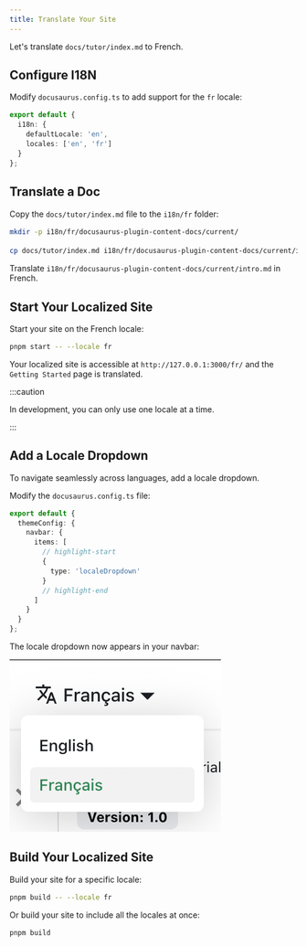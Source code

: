 ```yaml
---
title: Translate Your Site
---
```


Let's translate `docs/tutor/index.md` to French.

## Configure I18N

Modify `docusaurus.config.ts` to add support for the `fr` locale:

```ts title="docusaurus.config.ts"
export default {
  i18n: {
    defaultLocale: 'en',
    locales: ['en', 'fr']
  }
};
```

## Translate a Doc

Copy the `docs/tutor/index.md` file to the `i18n/fr` folder:

```bash
mkdir -p i18n/fr/docusaurus-plugin-content-docs/current/

cp docs/tutor/index.md i18n/fr/docusaurus-plugin-content-docs/current/intro.md
```

Translate `i18n/fr/docusaurus-plugin-content-docs/current/intro.md` in French.

## Start Your Localized Site

Start your site on the French locale:

```bash
pnpm start -- --locale fr
```

Your localized site is accessible at `http://127.0.0.1:3000/fr/` and the `Getting Started` page is translated.

:::caution

In development, you can only use one locale at a time.

:::

## Add a Locale Dropdown

To navigate seamlessly across languages, add a locale dropdown.

Modify the `docusaurus.config.ts` file:

```ts title="docusaurus.config.ts"
export default {
  themeConfig: {
    navbar: {
      items: [
        // highlight-start
        {
          type: 'localeDropdown'
        }
        // highlight-end
      ]
    }
  }
};
```

The locale dropdown now appears in your navbar:

![Locale Dropdown](./img/dropdown-locale.png)

## Build Your Localized Site

Build your site for a specific locale:

```bash
pnpm build -- --locale fr
```

Or build your site to include all the locales at once:

```bash
pnpm build
```
